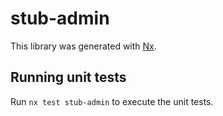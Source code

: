 # stub-admin

This library was generated with [Nx](https://nx.dev).

## Running unit tests

Run `nx test stub-admin` to execute the unit tests.
